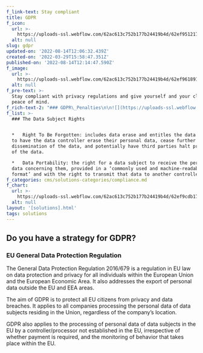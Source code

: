 ```yaml
---
f_link-text: Stay compliant
title: GDPR
f_icon:
  url: >-
    https://uploads-ssl.webflow.com/62ac613c752b177b24419b4d/62ef951217fa63742fa6075a_GDPR.svg
  alt: null
slug: gdpr
updated-on: '2022-08-14T12:06:32.439Z'
created-on: '2022-03-29T15:58:47.351Z'
published-on: '2022-08-14T12:14:47.590Z'
f_image:
  url: >-
    https://uploads-ssl.webflow.com/62ac613c752b177b24419b4d/62ef96189147fe639a5ae911_GDPR.jpg
  alt: null
f_pre-text: >-
  Stay compliant with privacy regulations and give yourself and your clients
  peace of mind.
f_rich-text-2: "### GDPR\_Penalties\n\n![](https://uploads-ssl.webflow.com/62ac613c752b177b24419b4d/62ef9e9c629f185a445aca88_gdpr-fines.jpg)\n\n![](https://uploads-ssl.webflow.com/62ac613c752b177b24419b4d/62ef9f151cef28fd22288daf_gdpr-compensation.jpg)\n\n![](https://uploads-ssl.webflow.com/62ac613c752b177b24419b4d/62ef9f5c043a3699c2fa8160_gdpr-reputation.jpg)\n\n‍\n\nMARS links structured and unstructured data together and creates a reliable federated search. With MARS, your company or your customer will be able to find the information they are looking for and decide what to do with it.\n\n![](https://uploads-ssl.webflow.com/62ac613c752b177b24419b4d/62efa005d640650fa8be7b29_gdpr-options.png)\n\n‍\n\n### The Strategies\n\n**GDPR Compliance = Helix International’s MARS Platform + managing and viewing data.**\n\n*   Data management across ECM & data repositories with MARS RealTime Viewer (RTV) and our RESTify APIs.\n*   GDPR compliance and managing data access / deletion / retention with any ECMs or repositories using Helix International MARS Watcher.\n*   Predicting data feeds with Helix International’s MARS Watcher.\n*   Finding your data and light scanning data extraction and document creation."
f_list: >-
  ### The Data Subject Rights


  *   Right To Be Forgotten: includes data erase and entitles the data subject
  to have the data controller erase their personal data, cease further
  dissemination of the data, and potentially have third parties halt processing
  of the data.

  *   Data Portability: the right for a data subject to receive the personal
  data concerning them, provided in a ‘commonly used and machine-readable
  format’ and with the right to transmit that data to another controller.
f_categories: cms/solutions-categories/compliance.md
f_chart:
  url: >-
    https://uploads-ssl.webflow.com/62ac613c752b177b24419b4d/62ef9cdb17fa635b2ea681c7_gdpr.png
  alt: null
layout: '[solutions].html'
tags: solutions
---
```


Do you have a strategy for GDPR?
--------------------------------

### EU General Data Protection Regulation

The General Data Protection Regulation 2016/679 is a regulation in EU law on data protection and privacy for all individuals within the European Union and the European Economic Area. It also addresses the export of personal data outside the EU and EEA areas.

The aim of GDPR is to protect all EU citizens from privacy and data breaches. It applies to all companies processing the personal data of data subjects residing in the Union, regardless of the company’s location.

GDPR also applies to the processing of personal data of data subjects in the EU by a controller/processor not established in the EU, irrespective of whether payment is required, and the monitoring of behavior that takes place within the EU.
